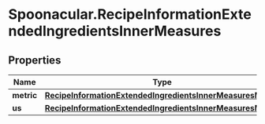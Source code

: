 # Spoonacular.RecipeInformationExtendedIngredientsInnerMeasures

## Properties

Name | Type | Description | Notes
------------ | ------------- | ------------- | -------------
**metric** | [**RecipeInformationExtendedIngredientsInnerMeasuresMetric**](RecipeInformationExtendedIngredientsInnerMeasuresMetric.md) |  | 
**us** | [**RecipeInformationExtendedIngredientsInnerMeasuresMetric**](RecipeInformationExtendedIngredientsInnerMeasuresMetric.md) |  | 


